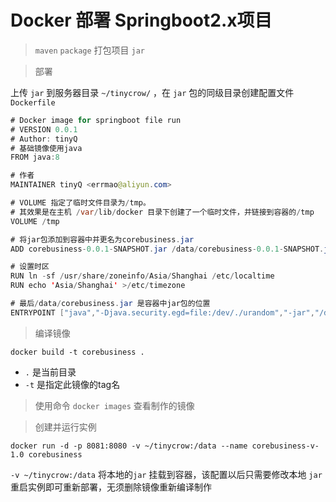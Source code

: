 # Docker 部署 Springboot2.x项目

> `maven` `package` 打包项目 `jar`

> 部署

上传 `jar` 到服务器目录 `~/tinycrow/` ，在 `jar` 包的同级目录创建配置文件 `Dockerfile`

```java
# Docker image for springboot file run
# VERSION 0.0.1
# Author: tinyQ
# 基础镜像使用java
FROM java:8

# 作者
MAINTAINER tinyQ <errmao@aliyun.com>

# VOLUME 指定了临时文件目录为/tmp。
# 其效果是在主机 /var/lib/docker 目录下创建了一个临时文件，并链接到容器的/tmp
VOLUME /tmp

# 将jar包添加到容器中并更名为corebusiness.jar
ADD corebusiness-0.0.1-SNAPSHOT.jar /data/corebusiness-0.0.1-SNAPSHOT.jar

# 设置时区
RUN ln -sf /usr/share/zoneinfo/Asia/Shanghai /etc/localtime
RUN echo 'Asia/Shanghai' >/etc/timezone

# 最后/data/corebusiness.jar 是容器中jar包的位置
ENTRYPOINT ["java","-Djava.security.egd=file:/dev/./urandom","-jar","/data/corebusiness-0.0.1-SNAPSHOT.jar"]
```

> 编译镜像

```shell
docker build -t corebusiness .
```

- `.` 是当前目录
- `-t` 是指定此镜像的tag名

> 使用命令 `docker images` 查看制作的镜像

> 创建并运行实例

```shell
docker run -d -p 8081:8080 -v ~/tinycrow:/data --name corebusiness-v-1.0 corebusiness
```

`-v ~/tinycrow:/data` 将本地的`jar` 挂载到容器，该配置以后只需要修改本地 `jar` 重启实例即可重新部署，无须删除镜像重新编译制作
